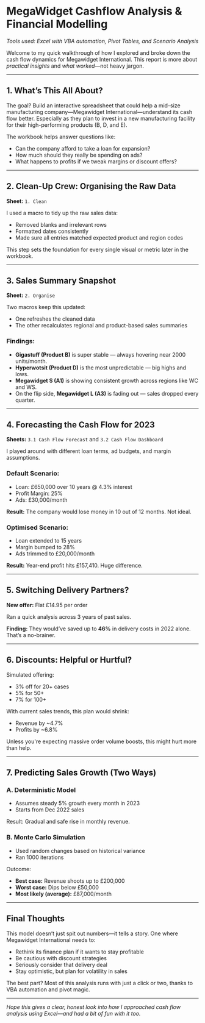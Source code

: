 # MegaWidget Cashflow Analysis & Financial Modelling

<i>Tools used: Excel with VBA automation, Pivot Tables, and Scenario Analysis</i>

Welcome to my quick walkthrough of how I explored and broke down the cash flow dynamics for Megawidget International. This report is more about *practical insights* and *what worked*—not heavy jargon.

---

## 1. What’s This All About?

The goal? Build an interactive spreadsheet that could help a mid-size manufacturing company—Megawidget International—understand its cash flow better. Especially as they plan to invest in a new manufacturing facility for their high-performing products (B, D, and E).

The workbook helps answer questions like:
- Can the company afford to take a loan for expansion?
- How much should they really be spending on ads?
- What happens to profits if we tweak margins or discount offers?

---

## 2. Clean-Up Crew: Organising the Raw Data

**Sheet:** `1. Clean`

I used a macro to tidy up the raw sales data:
- Removed blanks and irrelevant rows
- Formatted dates consistently
- Made sure all entries matched expected product and region codes

This step sets the foundation for every single visual or metric later in the workbook.

---

## 3. Sales Summary Snapshot

**Sheet:** `2. Organise`

Two macros keep this updated:
- One refreshes the cleaned data
- The other recalculates regional and product-based sales summaries

### Findings:
- **Gigastuff (Product B)** is super stable — always hovering near 2000 units/month.
- **Hyperwotsit (Product D)** is the most unpredictable — big highs and lows.
- **Megawidget S (A1)** is showing consistent growth across regions like WC and WS.
- On the flip side, **Megawidget L (A3)** is fading out — sales dropped every quarter.

---

## 4. Forecasting the Cash Flow for 2023

**Sheets:** `3.1 Cash Flow Forecast` and `3.2 Cash Flow Dashboard`

I played around with different loan terms, ad budgets, and margin assumptions.

### Default Scenario:
- Loan: £650,000 over 10 years @ 4.3% interest
- Profit Margin: 25%
- Ads: £30,000/month

**Result:** The company would lose money in 10 out of 12 months. Not ideal.

### Optimised Scenario:
- Loan extended to 15 years
- Margin bumped to 28%
- Ads trimmed to £20,000/month

**Result:** Year-end profit hits £157,410. Huge difference.

---

## 5. Switching Delivery Partners?

**New offer:** Flat £14.95 per order

Ran a quick analysis across 3 years of past sales.

**Finding:** They would’ve saved up to **46%** in delivery costs in 2022 alone. That’s a no-brainer.

---

## 6. Discounts: Helpful or Hurtful?

Simulated offering:
- 3% off for 20+ cases
- 5% for 50+
- 7% for 100+

With current sales trends, this plan would shrink:
- Revenue by ~4.7%
- Profits by ~6.8%

Unless you're expecting massive order volume boosts, this might hurt more than help.

---

## 7. Predicting Sales Growth (Two Ways)

### A. Deterministic Model
- Assumes steady 5% growth every month in 2023
- Starts from Dec 2022 sales

Result: Gradual and safe rise in monthly revenue.

### B. Monte Carlo Simulation
- Used random changes based on historical variance
- Ran 1000 iterations

Outcome:
- **Best case:** Revenue shoots up to £200,000
- **Worst case:** Dips below £50,000
- **Most likely (average):** £87,000/month

---

## Final Thoughts

This model doesn’t just spit out numbers—it tells a story. One where Megawidget International needs to:
- Rethink its finance plan if it wants to stay profitable
- Be cautious with discount strategies
- Seriously consider that delivery deal
- Stay optimistic, but plan for volatility in sales

The best part? Most of this analysis runs with just a click or two, thanks to VBA automation and pivot magic.

---

<i>Hope this gives a clear, honest look into how I approached cash flow analysis using Excel—and had a bit of fun with it too.</i>
